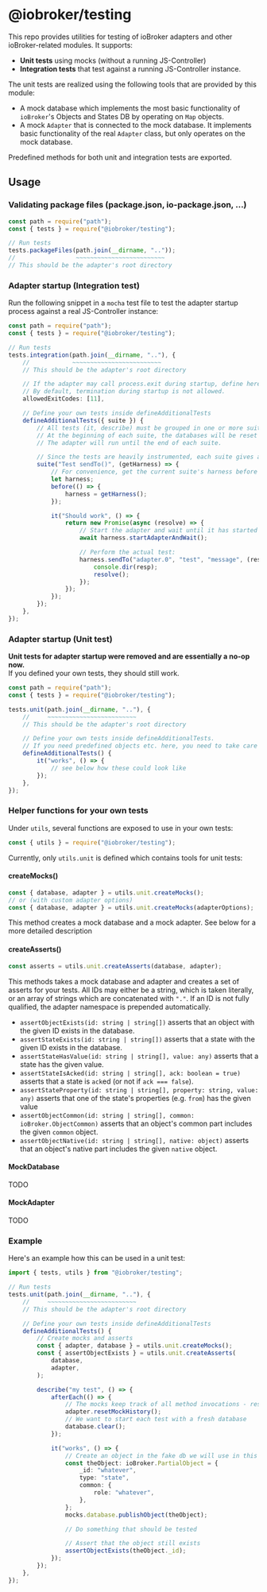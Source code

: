 # @iobroker/testing

This repo provides utilities for testing of ioBroker adapters and other ioBroker-related modules. It supports:

-   **Unit tests** using mocks (without a running JS-Controller)
-   **Integration tests** that test against a running JS-Controller instance.

The unit tests are realized using the following tools that are provided by this module:

-   A mock database which implements the most basic functionality of `ioBroker`'s Objects and States DB by operating on `Map` objects.
-   A mock `Adapter` that is connected to the mock database. It implements basic functionality of the real `Adapter` class, but only operates on the mock database.

Predefined methods for both unit and integration tests are exported.

## Usage

### Validating package files (package.json, io-package.json, ...)

```ts
const path = require("path");
const { tests } = require("@iobroker/testing");

// Run tests
tests.packageFiles(path.join(__dirname, ".."));
//                 ~~~~~~~~~~~~~~~~~~~~~~~~~
// This should be the adapter's root directory
```

### Adapter startup (Integration test)

Run the following snippet in a `mocha` test file to test the adapter startup process against a real JS-Controller instance:

```ts
const path = require("path");
const { tests } = require("@iobroker/testing");

// Run tests
tests.integration(path.join(__dirname, ".."), {
	//            ~~~~~~~~~~~~~~~~~~~~~~~~~
	// This should be the adapter's root directory

	// If the adapter may call process.exit during startup, define here which exit codes are allowed.
	// By default, termination during startup is not allowed.
	allowedExitCodes: [11],

	// Define your own tests inside defineAdditionalTests
	defineAdditionalTests({ suite }) {
		// All tests (it, describe) must be grouped in one or more suites. Each suite sets up a fresh environment for the adapter tests.
		// At the beginning of each suite, the databases will be reset and the adapter will be started.
		// The adapter will run until the end of each suite.

		// Since the tests are heavily instrumented, each suite gives access to a so called "harness" to control the tests.
		suite("Test sendTo()", (getHarness) => {
			// For convenience, get the current suite's harness before all tests
			let harness;
			before(() => {
				harness = getHarness();
			});

			it("Should work", () => {
				return new Promise(async (resolve) => {
					// Start the adapter and wait until it has started
					await harness.startAdapterAndWait();

					// Perform the actual test:
					harness.sendTo("adapter.0", "test", "message", (resp) => {
						console.dir(resp);
						resolve();
					});
				});
			});
		});
	},
});
```

### Adapter startup (Unit test)

**Unit tests for adapter startup were removed and are essentially a no-op now.**  
If you defined your own tests, they should still work.

```ts
const path = require("path");
const { tests } = require("@iobroker/testing");

tests.unit(path.join(__dirname, ".."), {
	//     ~~~~~~~~~~~~~~~~~~~~~~~~~
	// This should be the adapter's root directory

	// Define your own tests inside defineAdditionalTests.
	// If you need predefined objects etc. here, you need to take care of it yourself
	defineAdditionalTests() {
		it("works", () => {
			// see below how these could look like
		});
	},
});
```

### Helper functions for your own tests

Under `utils`, several functions are exposed to use in your own tests:

```ts
const { utils } = require("@iobroker/testing");
```

Currently, only `utils.unit` is defined which contains tools for unit tests:

#### createMocks()

```ts
const { database, adapter } = utils.unit.createMocks();
// or (with custom adapter options)
const { database, adapter } = utils.unit.createMocks(adapterOptions);
```

This method creates a mock database and a mock adapter. See below for a more detailed description

#### createAsserts()

```ts
const asserts = utils.unit.createAsserts(database, adapter);
```

This methods takes a mock database and adapter and creates a set of asserts for your tests. All IDs may either be a string, which is taken literally, or an array of strings which are concatenated with `"."`. If an ID is not fully qualified, the adapter namespace is prepended automatically.

-   `assertObjectExists(id: string | string[])` asserts that an object with the given ID exists in the database.
-   `assertStateExists(id: string | string[])` asserts that a state with the given ID exists in the database.
-   `assertStateHasValue(id: string | string[], value: any)` asserts that a state has the given value.
-   `assertStateIsAcked(id: string | string[], ack: boolean = true)` asserts that a state is `ack`ed (or not if `ack === false`).
-   `assertStateProperty(id: string | string[], property: string, value: any)` asserts that one of the state's properties (e.g. `from`) has the given value
-   `assertObjectCommon(id: string | string[], common: ioBroker.ObjectCommon)` asserts that an object's common part includes the given `common` object.
-   `assertObjectNative(id: string | string[], native: object)` asserts that an object's native part includes the given `native` object.

#### MockDatabase

TODO

#### MockAdapter

TODO

### Example

Here's an example how this can be used in a unit test:

```ts
import { tests, utils } from "@iobroker/testing";

// Run tests
tests.unit(path.join(__dirname, ".."), {
	//     ~~~~~~~~~~~~~~~~~~~~~~~~~
	// This should be the adapter's root directory

	// Define your own tests inside defineAdditionalTests
	defineAdditionalTests() {
		// Create mocks and asserts
		const { adapter, database } = utils.unit.createMocks();
		const { assertObjectExists } = utils.unit.createAsserts(
			database,
			adapter,
		);

		describe("my test", () => {
			afterEach(() => {
				// The mocks keep track of all method invocations - reset them after each single test
				adapter.resetMockHistory();
				// We want to start each test with a fresh database
				database.clear();
			});

			it("works", () => {
				// Create an object in the fake db we will use in this test
				const theObject: ioBroker.PartialObject = {
					_id: "whatever",
					type: "state",
					common: {
						role: "whatever",
					},
				};
				mocks.database.publishObject(theObject);

				// Do something that should be tested

				// Assert that the object still exists
				assertObjectExists(theObject._id);
			});
		});
	},
});
```
